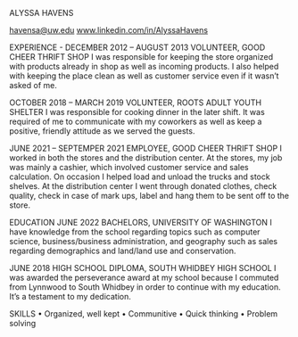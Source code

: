 ALYSSA HAVENS

havensa@uw.edu
www.linkedin.com/in/AlyssaHavens 



EXPERIENCE -
DECEMBER 2012 – AUGUST 2013
VOLUNTEER, GOOD CHEER THRIFT SHOP
I was responsible for keeping the store organized with products already in shop as well as incoming products. 
I also helped with keeping the place clean as well as customer service even if it wasn’t asked of me.

OCTOBER 2018 – MARCH 2019
VOLUNTEER, ROOTS ADULT YOUTH SHELTER
I was responsible for cooking dinner in the later shift. 
It was required of me to communicate with my coworkers as well as keep a positive, 
friendly attitude as we served the guests. 

JUNE 2021 – SEPTEMPER 2021
EMPLOYEE, GOOD CHEER THRIFT SHOP
I worked in both the stores and the distribution center. 
At the stores, my job was mainly a cashier, which involved customer service and sales calculation. 
On occasion I helped load and unload the trucks and stock shelves. 
At the distribution center I went through donated clothes, check quality, 
check in case of mark ups, label and hang them to be sent off to the store.



EDUCATION
JUNE 2022
BACHELORS, UNIVERSITY OF WASHINGTON
I have knowledge from the school regarding topics such as computer science, 
business/business administration, and geography such as sales regarding demographics and 
land/land use and conservation.

JUNE 2018
HIGH SCHOOL DIPLOMA, SOUTH WHIDBEY HIGH SCHOOL
I was awarded the perseverance award at my school because I commuted from Lynnwood to South Whidbey 
in order to continue with my education. It’s a testament to my dedication.



SKILLS
    •	Organized, well kept
    •	Communitive	•	Quick thinking
    •	Problem solving

